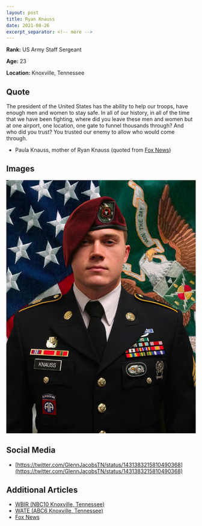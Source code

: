 ```yaml
---
layout: post
title: Ryan Knauss
date: 2021-08-26
excerpt_separator: <!-- more -->
---
```


**Rank:** US Army Staff Sergeant

**Age:** 23

**Location:** Knoxville, Tennessee

<!-- more -->

## Quote
The president of the United States has the ability to help our troops, have enough men and women to stay safe. In all of our history, in all of the time that we have been fighting, where did you leave these men and women but at one airport, one location, one gate to funnel thousands through? And who did you trust? You trusted our enemy to allow who would come through.

- Paula Knauss, mother of Ryan Knauss (quoted from [Fox News](https://www.foxnews.com/media/fallen-soldier-mother-blames-biden-trusted-enemy))

## Images
![Ryan Knauss](/assets/images/13-service-members/ryan1.jpg)

## Social Media
- [https://twitter.com/GlennJacobsTN/status/1431383215810490368](https://twitter.com/GlennJacobsTN/status/1431383215810490368)

## Additional Articles
- [WBIR (NBC10 Knoxville, Tennessee)](https://www.wbir.com/article/news/national/military-news/family-gibbs-high-school-graduate-among-13-us-troops-killed-in-kabul-airport-attack/51-ac76d66a-c6d3-46a6-ab07-f99596c5cf87)
- [WATE (ABC6 Knoxville, Tennessee)](https://www.wate.com/news/afghanistan/u-s-marine-from-knoxville-killed-in-terrorist-attack-at-afghanistan-airport/)
- [Fox News](https://www.foxnews.com/media/fallen-soldier-mother-blames-biden-trusted-enemy)


